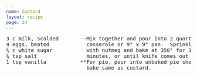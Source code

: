 ```yaml
---
name: Custard
layout: recipe
page: 24
---
```


<pre>
3 c milk, scalded       --Mix together and pour into 2 quart
4 eggs, beated            casserole or 9" x 9" pan.  Sprinkle top
½ c white sugar           with nutmeg and bake at 350° for 30 - 35
¼ tsp salt                minutes, or until knife comes out clean.
1 tsp vanilla           **For pie, pour into unbaked pie shell and
                          bake same as custard.
</pre>
